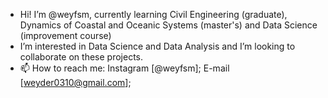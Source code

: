- Hi! I’m @weyfsm, currently learning Civil Engineering (graduate), Dynamics of Coastal and Oceanic Systems (master's) and Data Science (improvement course)
- I’m interested in Data Science and Data Analysis and I’m looking to collaborate on these projects.
- 📫 How to reach me: Instagram [@weyfsm]; E-mail [weyder0310@gmail.com]; 

<!---
weyfsm/weyfsm is a ✨ special ✨ repository because its `README.md` (this file) appears on your GitHub profile.
You can click the Preview link to take a look at your changes.
--->

